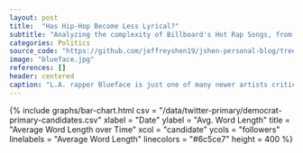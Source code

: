 ```yaml
---
layout: post
title:  "Has Hip-Hop Become Less Lyrical?"
subtitle: "Analyzing the complexity of Billboard's Hot Rap Songs, from 1989 - 2019"
categories: Politics
source_code: "https://github.com/jeffreyshen19/jshen-personal-blog/tree/master/data/lyricism"
image: "blueface.jpg"
references: []
header: centered
caption: "L.A. rapper Blueface is just one of many newer artists criticized as lacking talent or lyricism."
---
```


{% include graphs/bar-chart.html csv = "/data/twitter-primary/democrat-primary-candidates.csv" xlabel = "Date" ylabel = "Avg. Word Length" title = "Average Word Length over Time" xcol = "candidate" ycols = "followers" linelabels = "Average Word Length" linecolors = "#6c5ce7" height = 400 %}
